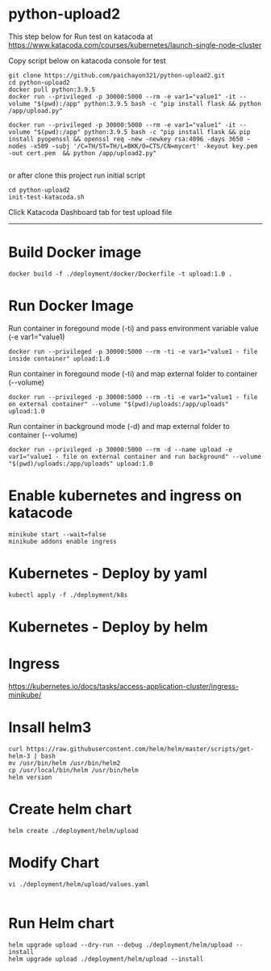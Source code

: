 # python-upload2
This step below for Run test on katacoda at
https://www.katacoda.com/courses/kubernetes/launch-single-node-cluster

Copy script below on katacoda console for test

```
git clone https://github.com/paichayon321/python-upload2.git
cd python-upload2
docker pull python:3.9.5
docker run --privileged -p 30000:5000 --rm -e var1="value1" -it --volume "$(pwd):/app" python:3.9.5 bash -c "pip install flask && python /app/upload.py"

docker run --privileged -p 30000:5000 --rm -e var1="value1" -it --volume "$(pwd):/app" python:3.9.5 bash -c "pip install flask && pip install pyopenssl && openssl req -new -newkey rsa:4096 -days 3650 -nodes -x509 -subj '/C=TH/ST=TH/L=BKK/O=CTS/CN=mycert' -keyout key.pem -out cert.pem  && python /app/upload2.py"
 
```
or after clone this project run initial script 
```
cd python-upload2
init-test-katacoda.sh
```

Click Katacoda Dashboard tab for test upload file

---

# Build Docker image
```
docker build -f ./deployment/docker/Dockerfile -t upload:1.0 .
```

# Run Docker Image
Run container in foregound mode (-ti) and pass environment variable value (-e var1="value1)
```
docker run --privileged -p 30000:5000 --rm -ti -e var1="value1 - file inside container" upload:1.0
```

Run container in foregound mode (-ti) and map external folder to container (--volume)
```
docker run --privileged -p 30000:5000 --rm -ti -e var1="value1 - file on external container" --volume "$(pwd)/uploads:/app/uploads" upload:1.0
```

Run container in background mode (-d) and map external folder to container (--volume)
```
docker run --privileged -p 30000:5000 --rm -d --name upload -e var1="value1 - file on external container and run background" --volume "$(pwd)/uploads:/app/uploads" upload:1.0
```
# Enable kubernetes and ingress on katacode
```
minikube start --wait=false
minikube addons enable ingress
```

# Kubernetes - Deploy by yaml
```
kubectl apply -f ./deployment/k8s
```


# Kubernetes - Deploy by helm

# Ingress
https://kubernetes.io/docs/tasks/access-application-cluster/ingress-minikube/

# Insall helm3
```
curl https://raw.githubusercontent.com/helm/helm/master/scripts/get-helm-3 | bash
mv /usr/bin/helm /usr/bin/helm2
cp /usr/local/bin/helm /usr/bin/helm
helm version
```

# Create helm chart
```
helm create ./deployment/helm/upload
```
# Modify Chart
```
vi ./deployment/helm/upload/values.yaml


```


# Run Helm chart
```
helm upgrade upload --dry-run --debug ./deployment/helm/upload --install
helm upgrade upload ./deployment/helm/upload --install

```
